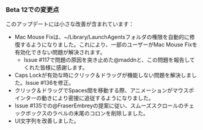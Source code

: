 ### Beta 12での変更点

このアップデートには小さな改善が含まれています：

- Mac Mouse Fixは、~/Library/LaunchAgentsフォルダの権限を自動的に修復するようになりました。これにより、一部のユーザーがMac Mouse Fixを有効化できない問題が解決されます。
  - Issue #117で問題の原因を突き止めた@maddnと、この問題を報告してくれた皆様に感謝します。
- Caps Lockが有効な時にクリック＆ドラッグが機能しない問題を解決しました。Issue #136を修正。
- クリック＆ドラッグでSpaces間を移動する際、アニメーションがマウスポインターの動きにより密接に追従するようになりました。
- Issue #135での@FraserEmbreyの提案に従い、スムーズスクロールのチェックボックスのラベルの末尾のコロンを削除しました。
- UI文字列を改善しました。